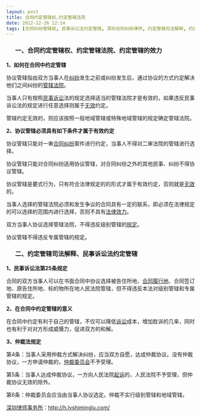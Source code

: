 ```yaml
---
layout: post
title: 合同约定管辖权,约定管辖法院
date: 2012-12-26 12:14
tags: [合同纠纷管辖权, 民事诉讼法约定管辖, 深圳合同纠纷律师, 约定管辖司法解释, 约定管辖的效力]
---
```

<ol>
<h3>一、合同约定管辖权、约定管辖法院、约定管辖的效力</h3>
</ol>
<strong>1、如何在合同中约定管辖</strong>

协议管辖指由双方当事人在<a href="http://h.lvshiminglu.com/law/967.html">纠纷</a>发生之前或纠纷发生后，通过协议的方式约定解决他们之间纠纷的<a href="http://h.lvshiminglu.com/law/752.html">管辖法院</a>。

当事人只有按照<a href="http://h.lvshiminglu.com/law/246.html">民事诉讼</a>法的规定选择适当的管辖法院才是有效的，如果违反民事诉讼法的规定进行任意选择则属于<a href="http://h.lvshiminglu.com/law/968.html">无效</a>约定。

管辖约定无效的，则应该按照一般地域管辖或特殊地域管辖的规定确定管辖法院。

<strong>2、协议管辖必须具有如下条件才属于有效约定</strong>

协议管辖只能对一审<a href="http://h.lvshiminglu.com/law/955.html">合同纠纷</a>案件进行约定，当事人不得对二审法院的管辖进行选择。

协议管辖只能对合同纠纷适用协议管辖，对合同纠纷之外的其他民事、纠纷不得协议管辖。

协议管辖是要式行为，只有符合法律规定的的形式才属于有效约定，否则就是<a href="http://h.lvshiminglu.com/law/933.html">无效</a>的。

当事人选择的管辖法院必须和发生争议的合同具有一定的联系，即必须在法律规定的可以选择的范围内进行选择，否则不具有<a href="http://h.lvshiminglu.com/law/900.html">法律效力</a>。

双方当事人协议选择管辖法院，不得违反级别管辖的<a href="http://h.lvshiminglu.com/law/900.html">规定</a>。

协议管辖不得违反专属管辖的规定。
<ol>
<h3>二、约定管辖司法解释、民事诉讼法约定管辖</h3>
</ol>
<strong>1、民事诉讼法第25条规定</strong>

合同的双方当事人可以在书面合同中协议选择被告住所地、<a href="http://h.lvshiminglu.com/law/723.html">合同履行地</a>、合同签订地、原告住所地、标的物所在地人民法院管辖，但不得违反本法对级别管辖和专属管辖的规定。

<strong>2、在合同中约定管辖的意义</strong>

在合同中约定有利于自己的管辖，不仅可以降低<a href="http://h.lvshiminglu.com/law/664.html">诉讼</a>成本，增加胜诉的几率，同时也有利于对对方形成威慑力，促进双方的和解。

<strong>3、仲裁法规定</strong>

第4条：当事人采用仲裁方式解决纠纷，应当双方自愿，达成仲裁协议。没有仲裁协议，一方申请仲裁的，<a href="http://h.lvshiminglu.com/law/490.html">仲裁委员会</a>不予受理。

第5条：当事人达成仲裁协议，一方向人民法院<a href="http://h.lvshiminglu.com/law/340.html">起诉</a>的，人民法院不予受理，但仲裁协议无效的除外。

第6条：仲裁委员会应当由当事人协议选定。仲裁不实行级别管辖和地域管辖。

<a href="http://h.lvshiminglu.com/">深圳律师事务所</a>：<a href="http://h.lvshiminglu.com/">http://h.lvshiminglu.com/</a>

